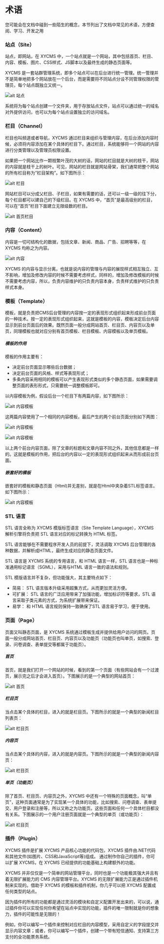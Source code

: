 # 术语

您可能会在文档中碰到一些陌生的概念，本节列出了文档中常见的术语，方便查阅、学习、开发之用

### 站点（Site）

站点，即网站，在 XYCMS 中，一个站点就是一个网站，其中包括首页、栏目、内容、模板、图片、CSS样式、JS脚本以及最终生成的静态页面等。

XYCMS 是一套站群管理系统，即多个站点可以在后台进行统一管理。统一管理并不是简单地把多个网站放在一个后台，而是需要将不同站点分设不同管理权限的管理员，每个站点既独立又统一。

![alt 站点](/assets/img/guide/site-structure.png)

系统将为每个站点创建一个文件夹，用于存放站点文件，站点可以通过统一的域名对外提供访问，也可以为每个站点设置独立的访问域名。

### 栏目（Channel）

栏目也叫频道或者导航，XYCMS 通过栏目来组织与管理内容，在后台添加内容时候，必须将内容添加在某个具体的栏目下。通过栏目，系统能够将一个网站的内容进行分类管理以及管理员权限设置。

如果把一个网站比作一颗枝繁叶茂的大树的话，网站的栏目就是大树的枝干，网站的内容就是枝干上的树叶。可见，网站的栏目就是网站骨架，我们通常把整个网站的所有栏目称为“栏目架构”。如下图所示：

![alt 栏目](/assets/img/guide/channel-structure.png)

网站栏目可以分成父栏目、子栏目，如果有需要的话，还可以一级一级的往下分，每个栏目都可以建自己的下级栏目。在 XYCMS 中，“首页”是最高级别的栏目，可以在“首页”栏目下面建立无限级数的栏目。


![alt 首页栏目](/assets/img/guide/channel.jpg)

### 内容（Content）

内容是一切可结构化的数据，包括文章、新闻、商品、广告、招聘等等，在 XYCMS 均称之为内容。

![alt 内容](/assets/img/guide/content.jpg)

XYCMS 的内容与显示分离，也就是说内容的管理与内容的展现样式相互独立、互不影响，增加及修改内容的时候不需要考虑样式，同样的，增加及修改模板的时候不需要考虑内容，所以，负责内容维护的只负责内容本身，负责样式维护的只负责样式本身。

### 模板（Template）

模板，就是负责把CMS后台管理的内容按一定的表现形式组织起来形成前台页面的一种技术。按一定的表现形式组织起来，这就是模板的内容，模板决定后台内容显示到前台页面后的效果。既然页面一般分成网站首页、栏目页、内容页以及单页，同理模板也就对应分别有首页模板、栏目模板、内容模板以及单页模板。

##### 模板的作用

模板的作用主要有：

* 决定前台页面显示哪些后台数据；
* 决定前台页面的风格、样式等表现形式；
* 多条内容采用相同的模板可以产生表现形式类似的多个静态页面，如果需要调整页面的表形形式，只需要统一调整模板即可。

以内容模板为例，假设后台一个栏目下有两篇内容，如下图所示：

![alt 内容模板](/assets/img/guide/template-content.jpg)

这两篇内容使用了一个相同的内容模板，最后产生的两个前台页面分别如下两图：

![alt 内容模板](/assets/img/guide/template-page1.jpg)

![alt 内容模板](/assets/img/guide/template-page2.jpg)

以上两个前台内容页面，除了文章的标题和文章内容不同之外，其他信息都是一样的。这就是模板的作用，把后台的内容以一定的表现形式组织起来从而形成前台页面。

##### 嵌套好的模板

嵌套好的模板和静态页面（Html)并无差别，就是在Html中夹杂着STL标签语言。如下图所示：

![alt 内容模板](/assets/img/guide/template-editor.jpg)

### STL 语言

STL 语言全称为 XYCMS 模版标签语言（Site Template Language），XYCMS 解析引擎将负责把 STL 语言对应的标记转换为 HTML 标签。

STL 语言能够在不需要程序开发人员的前提下，灵活调取 XYCMS 后台管理的各种数据，并解析成HTML，最终生成对应的静态页面文件。

STL 语言是 XYCMS 系统的专用语言，和 HTML 语言一样，STL 语言也是一种标准通用标记语言（SGML），采用与HTML 语言一致的语法和规则。

STL 模版语言并不复杂，但功能强大，其主要特点如下：

* 简易： STL 语言版本升级采用超集方式，从而更加灵活方便。
* 可扩展： STL 语言的广泛应用带来了加强功能，增加标识符等要求，STL 语言采取子类元素的方式，为系统扩展带来保证。
* 易学： 和 HTML 语言规则保持一致确保了STL 语言易于学习，便于使用。

### 页面（Page）

页面又叫静态页面，是 XYCMS 系统通过模板生成并提供给用户访问的网页。页面一般分成网站首页、栏目页、内容页以及功能页（功能页也叫单页，如搜索、登录、问卷调查、表单提交等都属于功能页）。

##### 首页

首页，就是我们打开一个网站的时候，看到的第一个页面（有些网站会有一个过渡页，展示完之后才会进入首页）。下图展示的是一个典型的网站首页：

![alt 首页](/assets/img/guide/page-index.png)

##### 栏目页

当点击某个具体的栏目，进入的就是栏目页。下图所示的就是一个典型的新闻栏目列表页：

![alt 栏目页](/assets/img/guide/page-channel.png)

##### 内容页

当点击某个具体的内容，进入的就是内容页。下图所示的就是一个典型的新闻内容页：

![alt 栏目页](/assets/img/guide/page-content.png)

##### 单页（功能页）

除了首页、栏目页、内容页之外，XYCMS 中还有一个特殊的页面概念，叫“单页”，这种页面通常是为了实现某一个具体的功能，比如搜索、问卷调查、表单提交、用户登录和注册等，所以又称之为功能页。这些页面和任何一个具体栏目都没有关系。下图展示的一个用户注册页面就是一个典型的单页（或功能页）：

![alt 栏目页](/assets/img/guide/page-register.png)

### 插件（Plugin）

XYCMS 插件是扩展 XYCMS 产品核心功能的代码包，XYCMS 插件由.NET代码和其他文件(如图片、CSS和JavaScript等)组成。 通过制作你自己的插件，你可以扩展 XYCMS，在 XYCMS 已经提供的功能基础上构建额外的功能。

XYCMS 并非仅仅是一个简单的网站管理平台，同时也是一个功能极其强大并且有着无限扩展能力的 CMS 内容管理平台。XYCMS 的无限扩展能力正是通过插件机制来实现的。借助于 XYCMS 的模板和插件机制，你几乎可以把 XYCMS 配置成任何类型的站点。

因为插件的所有的功能都是通过灵活的模块和自定义配置开发出来的，可以说，通过插件你可以实现任何你希望在站点中实现的功能，插件的唯一限制就是你的想象力，插件的可能性是无限的！

例如，你可以编写一个插件来控制对应栏目的内容模型，采用自定义的字段提交并显示内容文章；或者，你可以编写一个插件，创建一个带有短信通知、支持第三方支付的全功能票务系统。
